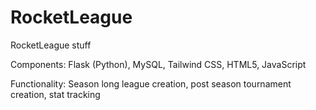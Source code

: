 # RocketLeague
RocketLeague stuff

Components:
Flask (Python),
MySQL,
Tailwind CSS,
HTML5,
JavaScript

Functionality:
Season long league creation,
post season tournament creation,
stat tracking
